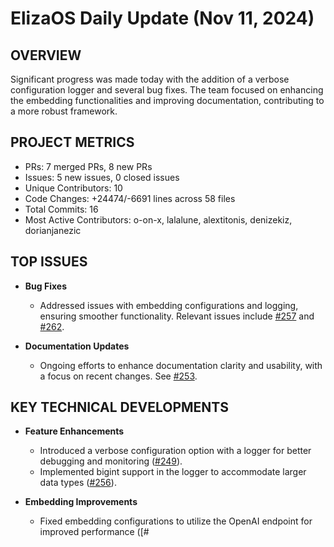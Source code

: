 # ElizaOS Daily Update (Nov 11, 2024)

## OVERVIEW 
Significant progress was made today with the addition of a verbose configuration logger and several bug fixes. The team focused on enhancing the embedding functionalities and improving documentation, contributing to a more robust framework.

## PROJECT METRICS
- PRs: 7 merged PRs, 8 new PRs
- Issues: 5 new issues, 0 closed issues
- Unique Contributors: 10
- Code Changes: +24474/-6691 lines across 58 files
- Total Commits: 16
- Most Active Contributors: o-on-x, lalalune, alextitonis, denizekiz, dorianjanezic

## TOP ISSUES
- **Bug Fixes**
  - Addressed issues with embedding configurations and logging, ensuring smoother functionality. Relevant issues include [#257](https://github.com/elizaos/eliza/issues/257) and [#262](https://github.com/elizaos/eliza/issues/262).

- **Documentation Updates**
  - Ongoing efforts to enhance documentation clarity and usability, with a focus on recent changes. See [#253](https://github.com/elizaos/eliza/issues/253).

## KEY TECHNICAL DEVELOPMENTS
- **Feature Enhancements**
  - Introduced a verbose configuration option with a logger for better debugging and monitoring ([#249](https://github.com/elizaos/eliza/pull/249)).
  - Implemented bigint support in the logger to accommodate larger data types ([#256](https://github.com/elizaos/eliza/pull/256)).

- **Embedding Improvements**
  - Fixed embedding configurations to utilize the OpenAI endpoint for improved performance ([#